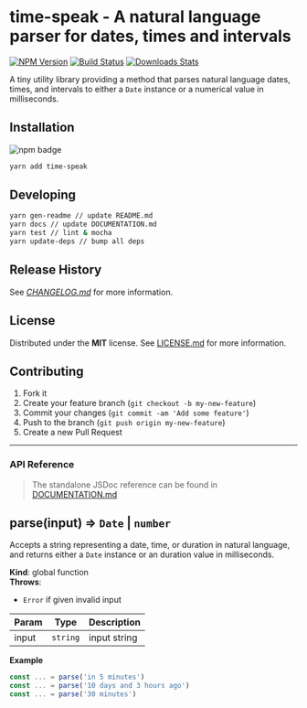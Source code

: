 # time-speak - A natural language parser for dates, times and intervals

[![NPM Version][npm-image]][npm-url]
[![Build Status][travis-image]][travis-url]
[![Downloads Stats][npm-downloads]][npm-url]

A tiny utility library providing a method that parses natural language dates,
times, and intervals to either a `Date` instance or a numerical value in
milliseconds.

## Installation

![npm badge](https://nodei.co/npm/time-speak.png?downloads=true&downloadRank=true&stars=true)

```bash
yarn add time-speak
```

## Developing

```bash
yarn gen-readme // update README.md
yarn docs // update DOCUMENTATION.md
yarn test // lint & mocha
yarn update-deps // bump all deps
```

## Release History

See *[CHANGELOG.md](CHANGELOG.md)* for more information.

## License

Distributed under the **MIT** license. See [LICENSE.md](LICENSE.md) for more information.

## Contributing

1. Fork it
2. Create your feature branch (`git checkout -b my-new-feature`)
3. Commit your changes (`git commit -am 'Add some feature'`)
4. Push to the branch (`git push origin my-new-feature`)
5. Create a new Pull Request

---

### API Reference

> The standalone JSDoc reference can be found in [DOCUMENTATION.md](DOCUMENTATION.md)

<a name="parse"></a>

## parse(input) ⇒ <code>Date</code> \| <code>number</code>
Accepts a string representing a date, time, or duration in natural language,
and returns either a `Date` instance or an duration value in milliseconds.

**Kind**: global function  
**Throws**:

- <code>Error</code> if given invalid input


| Param | Type | Description |
| --- | --- | --- |
| input | <code>string</code> | input string |

**Example**  
```js
const ... = parse('in 5 minutes')
const ... = parse('10 days and 3 hours ago')
const ... = parse('30 minutes')
```


<!-- Markdown link & img dfn's -->
[npm-image]: https://img.shields.io/npm/v/time-speak.svg?style=flat-square
[npm-url]: https://npmjs.org/package/time-speak
[npm-downloads]: https://img.shields.io/npm/dm/time-speak.svg?style=flat-square
[travis-image]: https://img.shields.io/travis/f3rno64/time-speak/master.svg?style=flat-square
[travis-url]: https://travis-ci.org/f3rno64/time-speak
